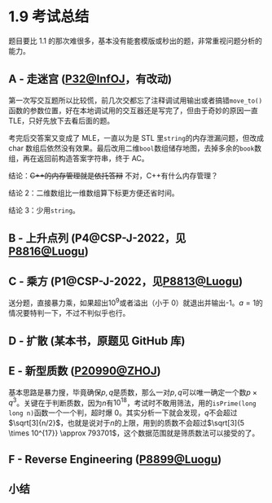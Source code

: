 # 1.9 考试总结

题目要比 1.1 的那次难很多，基本没有能套模版或秒出的题，非常重视问题分析的能力。

## A - 走迷宫 ([P32@InfOJ](http://119.27.163.117/problem/32)，有改动)

第一次写交互题所以比较慌，前几次交都忘了注释调试用输出或者搞错`move_to()`函数的参数位置，好在本地调试用的交互器还是写完了，但由于奇妙的原因一直 TLE，只好先放下去看后面的题。

考完后交答案又变成了 MLE，一直以为是 STL 里`string`的内存泄漏问题，但改成 char 数组后依然没有效果。最后改用二维`bool`数组储存地图，去掉多余的`book`数组，再在返回前构造答案字符串，终于 AC。

结论：~~C++的内存管理就是依托答辩~~ 不对，C++有什么内存管理？

结论 2：二维数组比一维数组算下标更方便还省时间。

结论 3：少用`string`。

## B - 上升点列 (P4@CSP-J-2022，见[P8816@Luogu](https://www.luogu.com.cn/problem/P8816))

## C - 乘方 (P1@CSP-J-2022，见[P8813@Luogu](https://www.luogu.com.cn/problem/P8813))

送分题，直接暴力乘，如果超出$10^9$或者溢出（小于 0）就退出并输出-1。$a=1$的情况要特判一下，不过不判似乎也行。

## D - 扩散 (某本书，原题见 GitHub 库)

## E - 新型质数 ([P20990@ZHOJ](http://oj.zhtwinkle.cn/p/20990))

基本思路是暴力搜，毕竟确保$p,q$是质数，那么一对$p,q$可以唯一确定一个数$p \times q^3$。关键在于判断质数，因为$n$有$10^{18}$，考试时不敢用筛法，用的`isPrime(long long n)`函数一个一个判，超时爆 0。其实分析一下就会发现，$q$不会超过$\sqrt[3]{n/2}$，也就是说对于$n$的上限，用到的质数不会超过$\sqrt[3]{5 \times 10^{17}} \approx 793701$，这个数据范围就是筛质数法可以接受的了。

## F - Reverse Engineering ([P8899@Luogu](https://www.luogu.com.cn/problem/P8899))

## 小结
